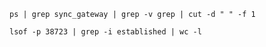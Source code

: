 
```
ps | grep sync_gateway | grep -v grep | cut -d " " -f 1
```

```
lsof -p 38723 | grep -i established | wc -l
```
